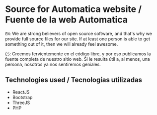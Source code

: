 # Source for Automatica website / Fuente de la web Automatica

`EN`: We are strong believers of open source software, and that's why we provide full source files for our site. If at least one person is able to get something out of it, then we will already feel awesome.

`ES`: Creemos fervientemente en el código libre, y por eso publicamos la fuente completa de nuestro sitio web. Si le resulta útil a, al menos, una persona, nosotros ya nos sentiremos geniales.

## Technologies used / Tecnologías utilizadas

 - ReactJS
 - Bootstrap
 - ThreeJS
 - PHP
